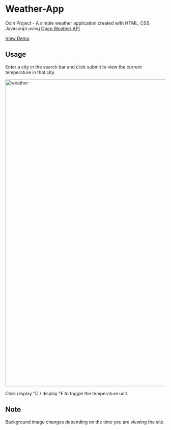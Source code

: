 # Weather-App
Odin Project - A simple weather application created with HTML, CSS, Javascript using <a href="https://openweathermap.org/api"> Open Weather API </a>

<a href="https://meifhuang.github.io/Weather-App/" > View Demo </a> 

## Usage

Enter a city in the search bar and click submit to view the current temperature in that city. 

<img width="960" alt="weather" src="https://github.com/meifhuang/Weather-App/assets/100555326/ecb6ded2-843b-4cba-a2d8-96ed220316f1">


Click display °C / display °F to toggle the temperature unit. 

## Note
Background image changes depending on the time you are viewing the site. 

